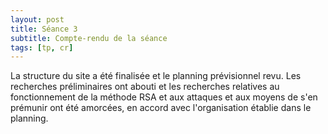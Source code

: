 ```yaml
---
layout: post
title: Séance 3
subtitle: Compte-rendu de la séance
tags: [tp, cr]
---
```


La structure du site a été finalisée et le planning prévisionnel revu.
Les recherches préliminaires ont abouti et les recherches relatives au fonctionnement de la méthode RSA et aux attaques et aux moyens de s'en prémunir ont été amorcées, en accord avec l'organisation établie dans le planning.
